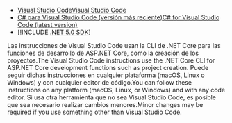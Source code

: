 * [<span data-ttu-id="f550a-101">Visual Studio Code</span><span class="sxs-lookup"><span data-stu-id="f550a-101">Visual Studio Code</span></span>](https://code.visualstudio.com/download)
* [<span data-ttu-id="f550a-102">C# para Visual Studio Code (versión más reciente)</span><span class="sxs-lookup"><span data-stu-id="f550a-102">C# for Visual Studio Code (latest version)</span></span>](https://marketplace.visualstudio.com/items?itemName=ms-dotnettools.csharp)
* [!INCLUDE [.NET 5.0 SDK](~/includes/5.0-SDK.md)]

<span data-ttu-id="f550a-103">Las instrucciones de Visual Studio Code usan la CLI de .NET Core para las funciones de desarrollo de ASP.NET Core, como la creación de los proyectos.</span><span class="sxs-lookup"><span data-stu-id="f550a-103">The Visual Studio Code instructions use the .NET Core CLI for ASP.NET Core development functions such as project creation.</span></span> <span data-ttu-id="f550a-104">Puede seguir dichas instrucciones en cualquier plataforma (macOS, Linux o Windows) y con cualquier editor de código.</span><span class="sxs-lookup"><span data-stu-id="f550a-104">You can follow these instructions on any platform (macOS, Linux, or Windows) and with any code editor.</span></span> <span data-ttu-id="f550a-105">Si usa otra herramienta que no sea Visual Studio Code, es posible que sea necesario realizar cambios menores.</span><span class="sxs-lookup"><span data-stu-id="f550a-105">Minor changes may be required if you use something other than Visual Studio Code.</span></span>
